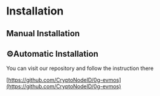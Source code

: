 # Installation

## Manual Installation <a href="#install-binary" id="install-binary"></a>



## ⚙️Automatic Installation

You can visit our repository and follow the instruction there

[https://github.com/CryptoNodeID/0g-evmos](https://github.com/CryptoNodeID/0g-evmos)
